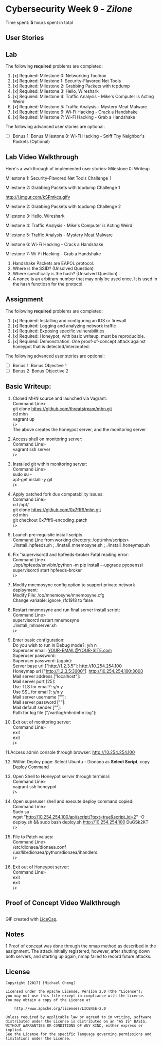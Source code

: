 # Cybersecurity Week 9 - *Zilone* 

Time spent: **5** hours spent in total 

## User Stories

## Lab

The following **required** problems are completed:

1. [x]  Required: Milestone 0: Networking Toolbox
2. [x]  Required: Milestone 1: Security-Flavored Net Tools
3. [x]  Required: Milestone 2: Grabbing Packets with tcpdump
4. [x]  Required: Milestone 3: Hello, Wireshark
5. [x]  Required: Milestone 4: Traffic Analysis - Mike's Computer is Acting Weird
6. [x]  Required: Milestone 5: Traffic Analysis - Mystery Meat Malware
7. [x]  Required: Milestone 6: Wi-Fi Hacking - Crack a Handshake
8. [x]  Required: Milestone 7: Wi-Fi Hacking - Grab a Handshake


The following advanced user stories are optional:

* [ ]  Bonus 1: Bonus Milestone 8: Wi-Fi Hacking - Sniff Thy Neighbor's Packets (Optional)


## Lab Video Walkthrough

Here's a walkthrough of implemented user stories:
Milestone 0: Writeup
<img src='Milestone 0 - Writeup.gif' title='Milstone 0' width='' alt='' />

Milestone 1: Security-Flavored Net Tools Challenge 1
<img src='Milestone 1 - Challenge 1.gif' title='Milestone 1' width='' alt='' />

Milestone 2: Grabbing Packets with tcpdump Challenge 1

http://i.imgur.com/kSPmkcs.gifv

Milestone 2: Grabbing Packets with tcpdump Challenge 2
<img src='Milestone 2 - Challenge 2.gif' title='Milestone2-2' width='' alt='' />

Milestone 3: Hello, Wireshark
<img src='Milestone 3 - Challenge 1.gif' title='Wireshark' width='' alt='' />

Milestone 4: Traffic Analysis - Mike's Computer is Acting Weird
<img src='Milestone 4.gif' title='Mike' width='' alt='' />

Milestone 5: Traffic Analysis - Mystery Meat Malware
<img src='Milestone 5.gif' title='Mystery' width='' alt='' />

Milestone 6: Wi-Fi Hacking - Crack a Handshake
<img src='Milestone 6.gif' title='Crack' width='' alt='' />

Milestone 7: Wi-Fi Hacking - Grab a Handshake
<img src='Milestone 7.gif' title='Grab' width='' alt='' />  
1. Handshake Packets are EAPOL protocol.  
2. Where is the SSID?  (Unsolved Question)
3. Where specifically is the hash? (Unsolved Question)  
4. A nonce is an arbitrary number that may only be used once. It is used in the hash functiosn for the protocol.  

## Assignment

The following **required** problems are completed:

1. [x]  Required: Installing and configuring an IDS or firewall
2. [x]  Required: Logging and analyzing network traffic
3. [x]  Required: Exposing specific vulnerabilities
4. [x]  Required: Honeypot, with basic writeup, must be reproducible.
5. [x]  Required: Demonstration: One proof-of-concept attack against honeypot that is detected/intercepted.

The following advanced user stories are optional:

* [ ]  Bonus 1: Bonus Objective 1
* [ ]  Bonus 2: Bonus Objective 2

## Basic Writeup:

1. Cloned MHN source and launched via Vagrant:  
Command Line>   
git clone https://github.com/threatstream/mhn.git  
cd mhn  
vagrant up  
/>   
The above creates the honeypot server, and the monitoring server  
  
2. Access shell on monitoring server:  
Command Line>  
vagrant ssh server  
/>  
  
3. Installed git within monitoring server:  
Command Line>  
sudo su -  
apt-get install -y git  
/>  

4. Apply patched fork due compatability issues:  
Command Line>   
cd /opt/  
git clone https://github.com/0x7fff9/mhn.git  
cd mhn  
git checkout 0x7fff9-encoding_patch  
/>  
  
5. Launch pre-requisite install scripts:  
Command Line from working directory: /opt/mhn/scripts>  
./install_hpfeeds.sh ; ./install_mnemosyne.sh ; ./install_honeymap.sh  
  
6. Fix "supervisorctl and hpfeeds-broker Fatal reading error:  
Command Line>  
./opt/hpfeeds/env/bin/python -m pip install --upgrade pyopenssl  
supervisorctl start hpfeeds-broker  
/>  
  
7. Modify mnemosyne config option to support private network deployment:  
Modify File: /op/mnemosyne/mnemosyne.cfg  
Change variable: ignore_rfc1918 to false  
  
8. Restart mnemosyne and run final server install script:  
Command Line>  
supervisorctl restart mnemosyne  
./install_mhnserver.sh  
/>  
  
9. Enter basic configuration:  
Do you wish to run in Debug mode?: y/n n  
Superuser email: YOUR-EMAIL@YOUR-SITE.com  
Superuser password:   
Superuser password: (again):     
Server base url ["http://1.2.3.5"]: http://10.254.254.100  
Honeymap url ["http://1.2.3.5:3000"]: http://10.254.254.100:3000  
Mail server address ["localhost"]:   
Mail server port [25]:   
Use TLS for email?: y/n y  
Use SSL for email?: y/n y  
Mail server username [""]:    
Mail server password [""]:   
Mail default sender [""]:   
Path for log file ["/var/log/mhn/mhn.log"]:   
  
10. Exit out of monitoring server:  
Command Line>  
exit  
exit  
/>  
  
11.Access admin console through browser: http://10.254.254.100  
  
12. Within Deploy page: Select Ubuntu - Dionaea as **Select Script**, copy Deploy Command  
  
13. Open Shell to Honeypot server through terminal:  
Command Line>  
vagrant ssh honeypot  
/>  
  
14. Open superuser shell and execute deploy command copied:  
Command Line>  
Sudo su -  
wget "http://10.254.254.100/api/script/?text=true&script_id=2" -O deploy.sh && sudo bash deploy.sh http://10.254.254.100 DuGSk2KT  
/>   
  
15. File to Patch values:  
Command Line>  
/etc/dionaea/dionaea.conf  
/usr/lib/dionaea/python/dionaea/ihandlers.  
/>  
  
16. Exit out of Honeypot server:  
Command Line>   
exit  
exit  
/>  
  
## Proof of Concept Video Walkthrough
<img src='Honeypot PoC.gif' title='PoC' width='' alt='' />



GIF created with [LiceCap](http://www.cockos.com/licecap/).

## Notes

1.Proof of concept was done through the nmap method as described in the assignment. The attack initially registered, however, after shutting down both servers, and starting up again, nmap failed to record future attacks. 


## License

    Copyright [2017] [Michael Cheng]

    Licensed under the Apache License, Version 2.0 (the "License");
    you may not use this file except in compliance with the License.
    You may obtain a copy of the License at

        http://www.apache.org/licenses/LICENSE-2.0

    Unless required by applicable law or agreed to in writing, software
    distributed under the License is distributed on an "AS IS" BASIS,
    WITHOUT WARRANTIES OR CONDITIONS OF ANY KIND, either express or implied.
    See the License for the specific language governing permissions and
    limitations under the License.
